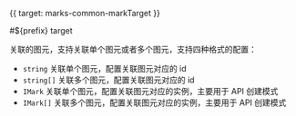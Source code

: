{{ target: marks-common-markTarget }}

#${prefix} target

关联的图元，支持关联单个图元或者多个图元，支持四种格式的配置：

- `string` 关联单个图元，配置关联图元对应的 id
- `string[]` 关联多个图元，配置关联图元对应的 id
- `IMark` 关联单个图元，配置关联图元对应的实例，主要用于 API 创建模式
- `IMark[]` 关联多个图元，配置关联图元对应的实例，主要用于 API 创建模式
